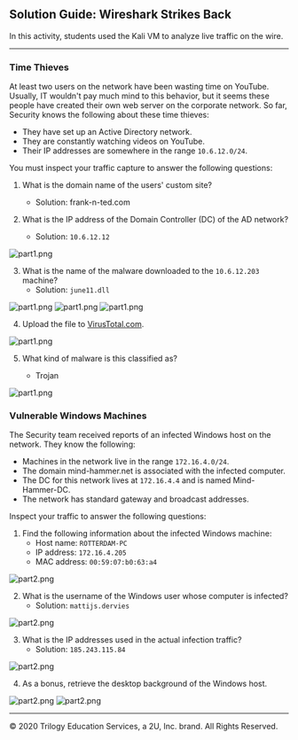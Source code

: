 ## Solution Guide: Wireshark Strikes Back

In this activity, students used the Kali VM to analyze live traffic on the wire.

---

### Time Thieves

At least two users on the network have been wasting time on YouTube. Usually, IT wouldn't pay much mind to this behavior, but it seems these people have created their own web server on the corporate network. So far, Security knows the following about these time thieves:

- They have set up an Active Directory network.
- They are constantly watching videos on YouTube.
- Their IP addresses are somewhere in the range `10.6.12.0/24`.

You must inspect your traffic capture to answer the following questions:
1. What is the domain name of the users' custom site? 
    - Solution: frank-n-ted.com

2. What is the IP address of the Domain Controller (DC) of the AD network?
    - Solution: `10.6.12.12`

![part1.png](images/part1-1.png)

  
3. What is the name of the malware downloaded to the `10.6.12.203` machine?
    - Solution: `june11.dll`

![part1.png](images/part1-2.png)
![part1.png](images/part1-3.png)
![part1.png](images/part1-4.png)


4. Upload the file to [VirusTotal.com](https://www.virustotal.com/gui/). 

![part1.png](images/part1-5.png)

5. What kind of malware is this classified as?

    - Trojan

![part1.png](images/part1-6.png)

### Vulnerable Windows Machines

The Security team received reports of an infected Windows host on the network. They know the following:
- Machines in the network live in the range `172.16.4.0/24`.
- The domain mind-hammer.net is associated with the infected computer.
- The DC for this network lives at `172.16.4.4` and is named Mind-Hammer-DC.
- The network has standard gateway and broadcast addresses.

Inspect your traffic to answer the following questions:
1. Find the following information about the infected Windows machine:
    - Host name: `ROTTERDAM-PC`
    - IP address: `172.16.4.205`
    - MAC address: `00:59:07:b0:63:a4`

![part2.png](images/part2-1.png)

2. What is the username of the Windows user whose computer is infected?
    - Solution: `mattijs.dervies`

![part2.png](images/part2-2.png)

3. What is the IP addresses used in the actual infection traffic?
    - Solution: `185.243.115.84` 

![part2.png](images/part2-3.png)

4. As a bonus, retrieve the desktop background of the Windows host.

![part2.png](images/part2-4.png)
![part2.png](images/part2-5.png)


---
© 2020 Trilogy Education Services, a 2U, Inc. brand. All Rights Reserved.  
